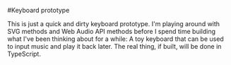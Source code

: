 #Keyboard prototype

This is just a quick and dirty keyboard prototype.  I'm playing around with SVG methods and Web Audio API methods before I spend time building what I've been thinking about for a while:  A toy keyboard that can be used to input music and play it back later.  The real thing, if built, will be done in TypeScript.